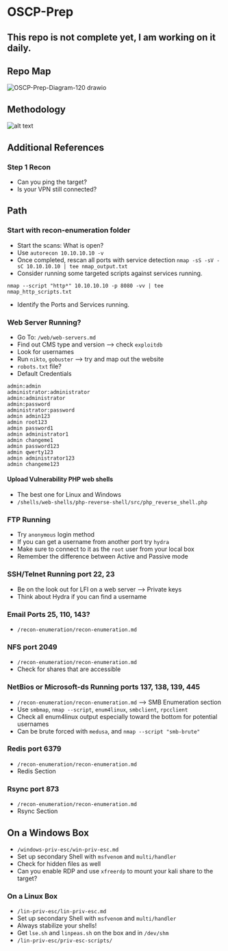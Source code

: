 # OSCP-Prep
## This repo is not complete yet, I am working on it daily.
## Repo Map
![OSCP-Prep-Diagram-120 drawio](https://user-images.githubusercontent.com/75596877/163432849-1a535062-4d9c-4df7-9b4e-4942da1d4f68.png)

## Methodology 
![alt text](https://github.com/DigitalAftermath/EnumerationVisualized/raw/master/enumeration-mind-map.png?raw=true)
## Additional References

### Step 1 Recon
- Can you ping the target?
- Is your VPN still connected?

## Path
### Start with recon-enumeration folder
- Start the scans: What is open?
- Use `autorecon 10.10.10.10 -v`
- Once completed, rescan all ports with service detection `nmap -sS -sV -sC 10.10.10.10 | tee nmap_output.txt`
- Consider running some targeted scripts against services running.
````
nmap --script "http*" 10.10.10.10 -p 8080 -vv | tee nmap_http_scripts.txt
````
- Identify the Ports and Services running.
### Web Server Running?
- Go To: `/web/web-servers.md`
- Find out CMS type and version --> check `exploitdb`
- Look for usernames
- Run `nikto`, `gobuster` --> try and map out the website
- `robots.txt` file?
- Default Credentials
````
admin:admin
administrator:administrator
admin:administrator
admin:password
administrator:password
admin admin123
admin root123
admin password1
admin administrator1
admin changeme1
admin password123
admin qwerty123
admin administrator123
admin changeme123
````
#### Upload Vulnerability PHP web shells
- The best one for Linux and Windows
- `/shells/web-shells/php-reverse-shell/src/php_reverse_shell.php`
### FTP Running
- Try `anonymous` login method
- If you can get a username from another port try `hydra`
- Make sure to connect to it as the `root` user from your local box
- Remember the difference between Active and Passive mode
### SSH/Telnet Running port 22, 23
- Be on the look out for LFI on a web server --> Private keys
- Think about Hydra if you can find a username
### Email Ports 25, 110, 143?
- `/recon-enumeration/recon-enumeration.md`
### NFS port 2049
- `/recon-enumeration/recon-enumeration.md`
- Check for shares that are accessible
### NetBios or Microsoft-ds Running ports 137, 138, 139, 445
- `/recon-enumeration/recon-enumeration.md` --> SMB Enumeration section
- Use `smbmap`, `nmap --script`, `enum4linux`, `smbclient`, `rpcclient`
- Check all enum4linux output especially toward the bottom for potential usernames
- Can be brute forced with `medusa`, and `nmap --script "smb-brute"`
### Redis port 6379
- `/recon-enumeration/recon-enumeration.md`
- Redis Section
### Rsync port 873
- `/recon-enumeration/recon-enumeration.md`
- Rsync Section
## On a Windows Box
- `/windows-priv-esc/win-priv-esc.md`
- Set up secondary Shell with `msfvenom` and `multi/handler`
- Check for hidden files as well
- Can you enable RDP and use `xfreerdp` to mount your kali share to the target?
### On a Linux Box
- `/lin-priv-esc/lin-priv-esc.md`
- Set up secondary Shell with `msfvenom` and `multi/handler`
- Always stabilize your shells!
- Get `lse.sh` and `linpeas.sh` on the box and in `/dev/shm`
- `/lin-priv-esc/priv-esc-scripts/`

























